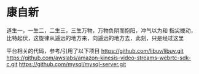 # 康自新
道生一，一生二，二生三，三生万物，万物负阴而抱阳，冲气以为和
指尖拨动，比特起伏，这旋律从遥远的地方来，向遥远的地方去，此刻，只是经过这里


平台相关的代码，参考/引用了以下项目
https://github.com/libuv/libuv.git
https://github.com/awslabs/amazon-kinesis-video-streams-webrtc-sdk-c.git
https://github.com/mysql/mysql-server.git